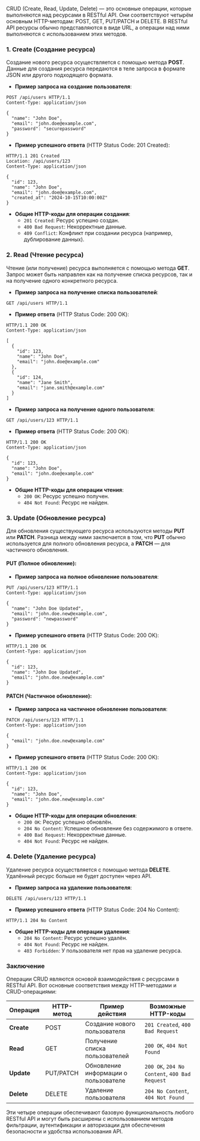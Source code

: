 CRUD (Create, Read, Update, Delete) — это основные операции, которые выполняются над ресурсами в RESTful API. Они соответствуют четырём основным HTTP-методам: POST, GET, PUT/PATCH и DELETE. В RESTful API ресурсы обычно представляются в виде URL, а операции над ними выполняются с использованием этих методов.

### 1. **Create (Создание ресурса)**

Создание нового ресурса осуществляется с помощью метода **POST**. Данные для создания ресурса передаются в теле запроса в формате JSON или другого подходящего формата.

- **Пример запроса на создание пользователя**:
```http
POST /api/users HTTP/1.1
Content-Type: application/json

{
  "name": "John Doe",
  "email": "john.doe@example.com",
  "password": "securepassword"
}
```
- **Пример успешного ответа** (HTTP Status Code: 201 Created):
```http
HTTP/1.1 201 Created
Location: /api/users/123
Content-Type: application/json

{
  "id": 123,
  "name": "John Doe",
  "email": "john.doe@example.com",
  "created_at": "2024-10-15T10:00:00Z"
}
```
- **Общие HTTP-коды для операции создания**:
  - `201 Created`: Ресурс успешно создан.
  - `400 Bad Request`: Некорректные данные.
  - `409 Conflict`: Конфликт при создании ресурса (например, дублирование данных).

### 2. **Read (Чтение ресурса)**

Чтение (или получение) ресурса выполняется с помощью метода **GET**. Запрос может быть направлен как на получение списка ресурсов, так и на получение одного конкретного ресурса.

- **Пример запроса на получение списка пользователей**:
```http
GET /api/users HTTP/1.1
```
- **Пример ответа** (HTTP Status Code: 200 OK):
```http
HTTP/1.1 200 OK
Content-Type: application/json

[
  {
    "id": 123,
    "name": "John Doe",
    "email": "john.doe@example.com"
  },
  {
    "id": 124,
    "name": "Jane Smith",
    "email": "jane.smith@example.com"
  }
]
```
- **Пример запроса на получение одного пользователя**:
```http
GET /api/users/123 HTTP/1.1
```
- **Пример ответа** (HTTP Status Code: 200 OK):
```http
HTTP/1.1 200 OK
Content-Type: application/json

{
  "id": 123,
  "name": "John Doe",
  "email": "john.doe@example.com"
}
```
- **Общие HTTP-коды для операции чтения**:
  - `200 OK`: Ресурс успешно получен.
  - `404 Not Found`: Ресурс не найден.

### 3. **Update (Обновление ресурса)**

Для обновления существующего ресурса используются методы **PUT** или **PATCH**. Разница между ними заключается в том, что **PUT** обычно используется для полного обновления ресурса, а **PATCH** — для частичного обновления.
#### **PUT (Полное обновление)**:
- **Пример запроса на полное обновление пользователя**:
```http
PUT /api/users/123 HTTP/1.1
Content-Type: application/json

{
  "name": "John Doe Updated",
  "email": "john.doe.new@example.com",
  "password": "newpassword"
}
```
- **Пример успешного ответа** (HTTP Status Code: 200 OK):
```http
HTTP/1.1 200 OK
Content-Type: application/json

{
  "id": 123,
  "name": "John Doe Updated",
  "email": "john.doe.new@example.com"
}
```
#### **PATCH (Частичное обновление)**:
- **Пример запроса на частичное обновление пользователя**:
```http
PATCH /api/users/123 HTTP/1.1
Content-Type: application/json

{
  "email": "john.doe.new@example.com"
}
```
- **Пример успешного ответа** (HTTP Status Code: 200 OK):
```http
HTTP/1.1 200 OK
Content-Type: application/json

{
  "id": 123,
  "name": "John Doe",
  "email": "john.doe.new@example.com"
}
```
- **Общие HTTP-коды для операции обновления**:
  - `200 OK`: Ресурс успешно обновлён.
  - `204 No Content`: Успешное обновление без содержимого в ответе.
  - `400 Bad Request`: Некорректные данные.
  - `404 Not Found`: Ресурс не найден.

### 4. **Delete (Удаление ресурса)**

Удаление ресурса осуществляется с помощью метода **DELETE**. Удалённый ресурс больше не будет доступен через API.

- **Пример запроса на удаление пользователя**:
```http
DELETE /api/users/123 HTTP/1.1
```
- **Пример успешного ответа** (HTTP Status Code: 204 No Content):
```http
HTTP/1.1 204 No Content
```

- **Общие HTTP-коды для операции удаления**:
  - `204 No Content`: Ресурс успешно удалён.
  - `404 Not Found`: Ресурс не найден.
  - `403 Forbidden`: У пользователя нет прав на удаление ресурса.

### Заключение

Операции CRUD являются основой взаимодействия с ресурсами в RESTful API. Вот основные соответствия между HTTP-методами и CRUD-операциями:

| Операция   | HTTP-метод | Пример действия                      | Возможные HTTP-коды                           |
| ---------- | ---------- | ------------------------------------ | --------------------------------------------- |
| **Create** | POST       | Создание нового пользователя         | `201 Created`, `400 Bad Request`              |
| **Read**   | GET        | Получение списка пользователей       | `200 OK`, `404 Not Found`                     |
| **Update** | PUT/PATCH  | Обновление информации о пользователе | `200 OK`, `204 No Content`, `400 Bad Request` |
| **Delete** | DELETE     | Удаление пользователя                | `204 No Content`, `404 Not Found`             |

Эти четыре операции обеспечивают базовую функциональность любого RESTful API и могут быть расширены с использованием методов фильтрации, аутентификации и авторизации для обеспечения безопасности и удобства использования API.